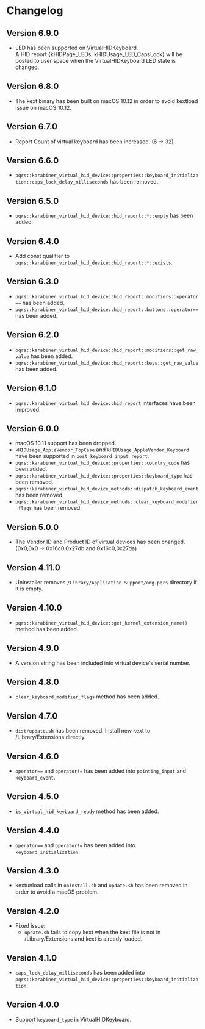 # Changelog

## Version 6.9.0

- LED has been supported on VirtualHIDKeyboard. <br>
  A HID report {kHIDPage_LEDs, kHIDUsage_LED_CapsLock} will be posted to user space when the VirtualHIDKeyboard LED state is changed.

## Version 6.8.0

- The kext binary has been built on macOS 10.12 in order to avoid kextload issue on macOS 10.12.

## Version 6.7.0

- Report Count of virtual keyboard has been increased. (6 -> 32)

## Version 6.6.0

- `pqrs::karabiner_virtual_hid_device::properties::keyboard_initialization::caps_lock_delay_milliseconds` has been removed.

## Version 6.5.0

- `pqrs::karabiner_virtual_hid_device::hid_report::*::empty` has been added.

## Version 6.4.0

- Add const qualifier to `pqrs::karabiner_virtual_hid_device::hid_report::*::exists`.

## Version 6.3.0

- `pqrs::karabiner_virtual_hid_device::hid_report::modifiers::operator==` has been added.
- `pqrs::karabiner_virtual_hid_device::hid_report::buttons::operator==` has been added.

## Version 6.2.0

- `pqrs::karabiner_virtual_hid_device::hid_report::modifiers::get_raw_value` has been added.
- `pqrs::karabiner_virtual_hid_device::hid_report::keys::get_raw_value` has been added.

## Version 6.1.0

- `pqrs::karabiner_virtual_hid_device::hid_report` interfaces have been improved.

## Version 6.0.0

- macOS 10.11 support has been dropped.
- `kHIDUsage_AppleVendor_TopCase` and `kHIDUsage_AppleVendor_Keyboard` have been supported in `post_keyboard_input_report`.
- `pqrs::karabiner_virtual_hid_device::properties::country_code` has been added.
- `pqrs::karabiner_virtual_hid_device::properties::keyboard_type` has been removed.
- `pqrs::karabiner_virtual_hid_device_methods::dispatch_keyboard_event` has been removed.
- `pqrs::karabiner_virtual_hid_device_methods::clear_keyboard_modifier_flags` has been removed.

## Version 5.0.0

- The Vendor ID and Product ID of virtual devices has been changed. (0x0,0x0 -> 0x16c0,0x27db and 0x16c0,0x27da)

## Version 4.11.0

- Uninstaller removes `/Library/Application Support/org.pqrs` directory if it is empty.

## Version 4.10.0

- `pqrs::karabiner_virtual_hid_device::get_kernel_extension_name()` method has been added.

## Version 4.9.0

- A version string has been included into virtual device's serial number.

## Version 4.8.0

- `clear_keyboard_modifier_flags` method has been added.

## Version 4.7.0

- `dist/update.sh` has been removed. Install new kext to /Library/Extensions directly.

## Version 4.6.0

- `operator==` and `operator!=` has been added into `pointing_input` and `keyboard_event`.

## Version 4.5.0

- `is_virtual_hid_keyboard_ready` method has been added.

## Version 4.4.0

- `operator==` and `operator!=` has been added into `keyboard_initialization`.

## Version 4.3.0

- kextunload calls in `uninstall.sh` and `update.sh` has been removed in order to avoid a macOS problem.

## Version 4.2.0

- Fixed issue:
  - `update.sh` fails to copy kext when the kext file is not in /Library/Extensions and kext is already loaded.

## Version 4.1.0

- `caps_lock_delay_milliseconds` has been added into `pqrs::karabiner_virtual_hid_device::properties::keyboard_initialization`.

## Version 4.0.0

- Support `keyboard_type` in VirtualHIDKeyboard.
